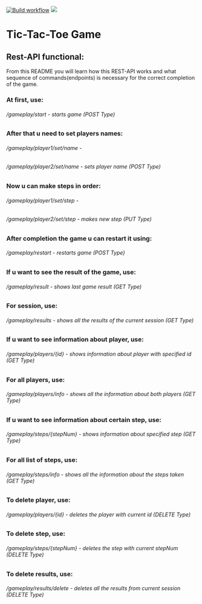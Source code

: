 [![Build workflow](https://github.com/IVF13/tic-tac-toe/actions/workflows/build.yml/badge.svg)](https://github.com/IVF13/tic-tac-toe/actions/workflows/build.yml)
<a href="https://codeclimate.com/github/IVF13/tic-tac-toe/maintainability"><img src="https://api.codeclimate.com/v1/badges/776dba3228321697125e/maintainability" /></a>

# Tic-Tac-Toe Game
## Rest-API functional:
From this README you will learn how this REST-API works and what sequence of commands(endpoints) is necessary for the correct completion of the game.

### At first, use:
###### /gameplay/start - starts game (POST Type)
### After that u need to set players names:
###### /gameplay/player1/set/name -
###### /gameplay/player2/set/name - sets player name (POST Type)
### Now u can make steps in order:
###### /gameplay/player1/set/step -
###### /gameplay/player2/set/step - makes new step (PUT Type)
### After completion the game u can restart it using:
###### /gameplay/restart - restarts game (POST Type)
### If u want to see the result of the game, use:
###### /gameplay/result - shows last game result (GET Type)
### For session, use:
###### /gameplay/results - shows all the results of the current session (GET Type)
### If u want to see information about player, use:
###### /gameplay/players/{id} - shows information about player with specified id (GET Type)
### For all players, use:
###### /gameplay/players/info - shows all the information about both players (GET Type)
### If u want to see information about certain step, use:
###### /gameplay/steps/{stepNum} - shows information about specified step (GET Type)
### For all list of steps, use:
###### /gameplay/steps/info - shows all the information about the steps taken (GET Type)
### To delete player, use:
###### /gameplay/players/{id} - deletes the player with current id (DELETE Type)
### To delete step, use:
###### /gameplay/steps/{stepNum} - deletes the step with current stepNum (DELETE Type)
### To delete results, use:
###### /gameplay/results/delete - deletes all the results from current session (DELETE Type)

